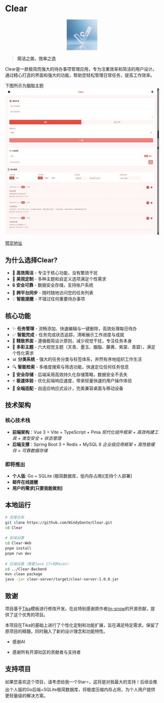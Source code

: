 # Clear

<p align="center">
  <img alt="Clear" src="./Clear-Web/public/favicon.svg" width="100">
</p>

> **简洁之美，效率之选**

Clear是一款极简而强大的待办事项管理应用，专为注重效率和简洁的用户设计。通过精心打造的界面和强大的功能，帮助您轻松管理日常任务，提高工作效率。

下图所示为胭脂主题
![主页预览](./docs/img/index.png)

[预览地址](https://clear.1wind.cn/)

## 为什么选择Clear?

- 🚀 **高效简洁** - 专注于核心功能，没有繁琐干扰
- 🎨 **美观定制** - 多种主题和自定义选项满足个性需求
- 🔒 **安全可靠** - 数据安全存储，支持账户系统
- 🔄 **跨平台同步** - 随时随地访问您的任务列表
- 💡 **智能提醒** - 不错过任何重要待办事项

## 核心功能

- ✨ **任务管理** - 流畅添加、快速编辑与一键删除，高效处理每日待办
- ✅ **智能完成** - 任务完成状态追踪，清晰展示工作进度与成就
- 🎨 **精致界面** - 遵循极简设计原则，减少视觉干扰，专注任务本身
- 🌈 **多彩主题** - 六大视觉主题（天青、墨玉、胭脂、藤黄、紫棠、青碧），满足个性化需求
- 📊 **分类系统** - 强大的任务分类与标签体系，井然有序地组织工作生活
- 🔍 **智能检索** - 多维度搜索与筛选功能，快速定位任何任务信息
- 💾 **安全存储** - 后端采用高效持久化存储策略，数据安全不丢失
- ⚡ **极速体验** - 优化前端响应速度，带来轻量快速的用户操作体验
- 📱 **全端适配** - 自适应响应式设计，完美兼容桌面与移动设备

## 技术架构

### 核心技术栈
- **前端架构**：Vue 3 + Vite + TypeScript + Pinia
  *现代化组件框架 + 高效构建工具 + 类型安全 + 状态管理*
- **后端支撑**：Spring Boot 3 + Redis + MySQL 8
  *企业级应用框架 + 高性能缓存 + 可靠数据存储*

### 即将推出
- **个人版**: Go + SQLite (极简数据库，低内存占用)[支持个人部署]
- **邮件在线提醒**
- **用户的需求[只要我能做到]**

## 本地运行

```bash
# 克隆仓库
git clone https://github.com/WindyDante/Clear.git
cd Clear

# 前端设置
cd Clear-Web
pnpm install
pnpm run dev

# 后端设置（需要Java 17+和Maven）
cd ../Clear-Backend
mvn clean package
java -jar clear-server/target/clear-server-1.0.0.jar
```

## 致谢

项目基于[Tika](https://github.com/lin-snow/Tika)模板进行修改开发。在此特别感谢原作者[lin-snow](https://github.com/lin-snow)的开源贡献，提供了这个优秀的项目。

本项目在Tika的基础上进行了个性化定制和功能扩展，旨在满足特定需求。保留了原项目的精髓，同时融入了新的设计理念和功能特性。

- 感谢AI

- 感谢所有开源社区的贡献者与支持者  

## 支持项目

如果您喜欢这个项目，请考虑给我一个Star⭐，这将是对我最大的支持！后续会推出个人版的Go后端+SQLite极简数据库，将极度压缩内存占用，为个人用户提供更轻量级的解决方案。

